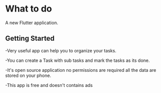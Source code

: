 # What to do

A new Flutter application.

## Getting Started

-Very useful app can help you to organize your tasks.

-You can create a Task with sub tasks and mark the tasks as its done.

-It's open source application no permissions are required all the data are stored on your phone.

-This app is free and doesn't contains ads
